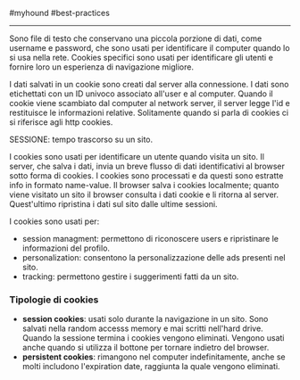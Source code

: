 #myhound #best-practices 

---

Sono file di testo che conservano una piccola porzione di dati, come username e password, che sono usati per identificare il computer quando lo si usa nella rete. Cookies specifici sono usati per identificare gli utenti e fornire loro un esperienza di navigazione migliore.

I dati salvati in un cookie sono creati dal server alla connessione. I dati sono etichettati con un ID univoco associato all'user e al computer. Quando il cookie viene scambiato dal computer al network server, il server legge l'id e restituisce le informazioni relative.
Solitamente quando si parla di cookies ci si riferisce agli http cookies.

SESSIONE: tempo trascorso su un sito.

I cookies sono usati per identificare un utente quando visita un sito. Il server, che salva i dati, invia un breve flusso di dati identificativi al browser sotto forma di cookies. I cookies sono processati e da questi sono estratte info in formato name-value.
Il browser salva i cookies localmente; quanto viene visitato un sito il browser consulta i dati cookie e li ritorna al server. Quest'ultimo ripristina i dati sul sito dalle ultime sessioni.

I cookies sono usati per:
- session managment: permettono di riconoscere users e ripristinare le informazioni del profilo.
- personalization: consentono la personalizzazione delle ads presenti nel sito.
- tracking: permettono gestire i suggerimenti fatti da un sito.

### Tipologie di cookies
- **session cookies**: usati solo durante la navigazione in un sito. Sono salvati nella random accesss memory e mai scritti nell'hard drive. Quando la sessione termina i cookies vengono eliminati. Vengono usati anche quando si utilizza il bottone per tornare indietro del browser.
- **persistent cookies**: rimangono nel computer indefinitamente, anche se molti includono l'expiration date, raggiunta la quale vengono eliminati.


